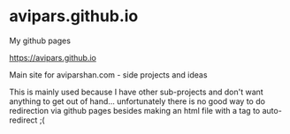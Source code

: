 # avipars.github.io
My github pages 


https://avipars.github.io 



Main site for aviparshan.com - side projects and ideas

This is mainly used because I have other sub-projects and don't want anything to get out of hand... unfortunately there is no good way to do redirection via github pages besides making an html file with a tag to auto-redirect ;( 

